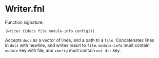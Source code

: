 # Writer.fnl

Function signature:

```
(writer ([docs file module-info config]))
```

Accepts `docs` as a vector of lines, and a path to a `file`.
Concatenates lines in `docs` with newline, and writes result to
`file`.  `module-info` must contain `module` key with file, and
`config` must contain `out-dir` key.



<!-- Generated with Fenneldoc v0.1.8
     https://gitlab.com/andreyorst/fenneldoc -->
